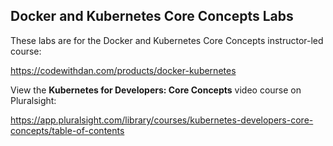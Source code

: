 ## Docker and Kubernetes Core Concepts Labs

These labs are for the Docker and Kubernetes Core Concepts instructor-led course:

https://codewithdan.com/products/docker-kubernetes

View the **Kubernetes for Developers: Core Concepts** video course on Pluralsight:

https://app.pluralsight.com/library/courses/kubernetes-developers-core-concepts/table-of-contents
